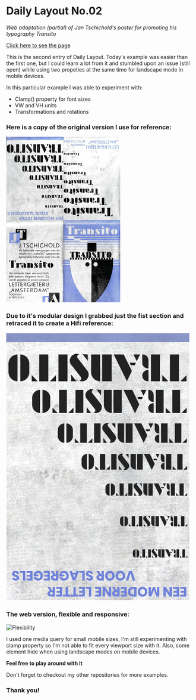 # Daily Layout No.02
*Web adaptation (partial) of Jan Tschichold's poster for promoting his typography Transito*

[Click here to see the page](https://tricktrap.mx/labs/daily-layout-02/)

This is the second entry of Daily Layout. Today's example was easier than the first one, but I could learn a lot from it and stumbled upon an issue (still open) while using two propeties at the same time for landscape mode in mobile devices. 

In this particular example I was able to experiment with:

+ Clamp\(\) property for font sizes
+ VW and VH units
+ Transformations and rotations


### Here is a copy of the original version I use for reference:

![Original art](examples/original.png)

### Due to it's modular design I grabbed just the fist section and retraced it to create a Hifi reference:

![reference](examples/abstract.png)

### The web version, flexible and responsive:
![Flexibility](examples/labs-daily-layout-02.gif)

I used one media query for small mobile sizes, I'm still experimenting with clamp property so I'm not able to fit every viewport size with it. Also, some element hide when using landscape modes on mobile devices.

**Feel free to play around with it**

Don't forget to checkout my other repositories for more examples.

### Thank you!
